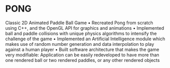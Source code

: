 # PONG
Classic 2D Animated Paddle Ball Game
•	Recreated Pong from scratch using  C++, and the OpenGL API for graphics and animations
•	Implemented ball and paddle collisions with unique physics algorithms to intensify the challenge of the game 
•	Implemented an Artificial Intelligence module which makes use of random number generation and data interpolation to play against a human player
•	Built software architecture that makes the game very modifiable: Application can be easily redeveloped  to have more than one rendered ball 
  or two rendered  paddles, or any other rendered objects  
